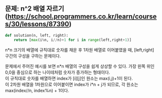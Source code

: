 ## 문제: n^2 배열 자르기 (https://school.programmers.co.kr/learn/courses/30/lessons/87390)  
  
```python
def solution(n, left, right):
    return [max(i%n, i//n)+1 for i in range(left,right+1)]
   ```

n\*n 크기의 배열에 규칙대로 숫자를 채운 후 1차원 배열로 이어붙였을 때, [left,right] 구간의 구성을 구하는 문제이다.  

문제에서 주어진 예시를 보면 n\*n 배열의 구성을 쉽게 상상할 수 있다. 가장 왼쪽 위인 0,0을 중심으로 하는 나이테처럼 숫자가 증가하는 형태이다.  
이 규칙대로 숫자를 배열하면 index가 [i][j]인 원소는 max(i,j)+1이 된다.  
이 2차원 배열을 1차원으로 이어붙이면 index가 i\*n + j가 되므로, 각 원소는 max(index//n, index%n) + 1이다.  

